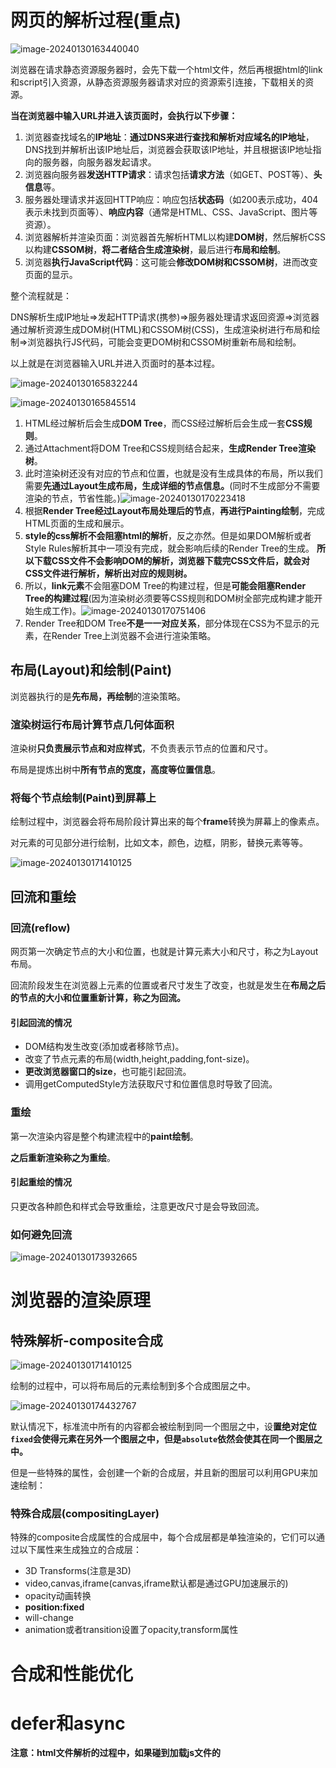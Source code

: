 # 网页的解析过程(重点)

![image-20240130163440040](./readme.assets/image-20240130163440040.png)

浏览器在请求静态资源服务器时，会先下载一个html文件，然后再根据html的link和script引入资源，从静态资源服务器请求对应的资源索引连接，下载相关的资源。

**当在浏览器中输入URL并进入该页面时，会执行以下步骤：**

1. 浏览器查找域名的**IP地址**：**通过DNS来进行查找和解析对应域名的IP地址**，DNS找到并解析出该IP地址后，浏览器会获取该IP地址，并且根据该IP地址指向的服务器，向服务器发起请求。
2. 浏览器向服务器**发送HTTP请求**：请求包括**请求方法**（如GET、POST等）、**头信息**等。
3. 服务器处理请求并返回HTTP响应：响应包括**状态码**（如200表示成功，404表示未找到页面等）、**响应内容**（通常是HTML、CSS、JavaScript、图片等资源）。
4. 浏览器解析并渲染页面：浏览器首先解析HTML以构建**DOM树**，然后解析CSS以构建**CSSOM树**，**将二者结合生成渲染树**，最后进行**布局和绘制**。
5. 浏览器**执行JavaScript代码**：这可能会**修改DOM树和CSSOM树**，进而改变页面的显示。

整个流程就是：

DNS解析生成IP地址=>发起HTTP请求(携参)=>服务器处理请求返回资源=>浏览器通过解析资源生成DOM树(HTML)和CSSOM树(CSS)，生成渲染树进行布局和绘制=>浏览器执行JS代码，可能会变更DOM树和CSSOM树重新布局和绘制。

以上就是在浏览器输入URL并进入页面时的基本过程。

![image-20240130165832244](./readme.assets/image-20240130165832244.png)

![image-20240130165845514](./readme.assets/image-20240130165845514.png)

1. HTML经过解析后会生成**DOM Tree**，而CSS经过解析后会生成一套**CSS规则**。
2. 通过Attachment将DOM Tree和CSS规则结合起来，**生成Render Tree渲染树**。
3. 此时渲染树还没有对应的节点和位置，也就是没有生成具体的布局，所以我们需要**先通过Layout生成布局，生成详细的节点信息。**(同时不生成部分不需要渲染的节点，节省性能。)![image-20240130170223418](./readme.assets/image-20240130170223418.png)
4. 根据**Render Tree经过Layout布局处理后的节点**，**再进行Painting绘制**，完成HTML页面的生成和展示。
5. **style的css解析不会阻塞html的解析**，反之亦然。但是如果DOM解析或者Style Rules解析其中一项没有完成，就会影响后续的Render Tree的生成。 **所以下载CSS文件不会影响DOM的解析，浏览器下载完CSS文件后，就会对CSS文件进行解析，解析出对应的规则树。**
6. 所以，**link元素**不会阻塞DOM Tree的构建过程，但是**可能会阻塞Render Tree的构建过程**(因为渲染树必须要等CSS规则和DOM树全部完成构建才能开始生成工作)。![image-20240130170751406](./readme.assets/image-20240130170751406.png)
7. Render Tree和DOM Tree**不是一一对应关系**，部分体现在CSS为不显示的元素，在Render Tree上浏览器不会进行渲染策略。

## 布局(Layout)和绘制(Paint)

浏览器执行的是**先布局，再绘制**的渲染策略。

### 渲染树运行布局计算节点几何体面积

渲染树**只负责展示节点和对应样式**，不负责表示节点的位置和尺寸。

布局是提炼出树中**所有节点的宽度，高度等位置信息**。

### 将每个节点绘制(Paint)到屏幕上

绘制过程中，浏览器会将布局阶段计算出来的每个**frame**转换为屏幕上的像素点。

对元素的可见部分进行绘制，比如文本，颜色，边框，阴影，替换元素等等。

![image-20240130171410125](./readme.assets/image-20240130171410125.png)



## 回流和重绘

### 回流(reflow)

网页第一次确定节点的大小和位置，也就是计算元素大小和尺寸，称之为Layout布局。

回流阶段发生在浏览器上元素的位置或者尺寸发生了改变，也就是发生在**布局之后的节点的大小和位置重新计算，称之为回流。**

#### 引起回流的情况

- DOM结构发生改变(添加或者移除节点)。
- 改变了节点元素的布局(width,height,padding,font-size)。
- **更改浏览器窗口的size**，也可能引起回流。
- 调用getComputedStyle方法获取尺寸和位置信息时导致了回流。

### 重绘

第一次渲染内容是整个构建流程中的**paint绘制**。

**之后重新渲染称之为重绘**。

#### 引起重绘的情况

 只更改各种颜色和样式会导致重绘，注意更改尺寸是会导致回流。

### 如何避免回流

![image-20240130173932665](./readme.assets/image-20240130173932665.png)

# 浏览器的渲染原理

## 特殊解析-composite合成

![image-20240130171410125](./readme.assets/image-20240130171410125.png)

绘制的过程中，可以将布局后的元素绘制到多个合成图层之中。

![image-20240130174432767](./readme.assets/image-20240130174432767.png)

默认情况下，标准流中所有的内容都会被绘制到同一个图层之中，设**置绝对定位`fixed`会使得元素在另外一个图层之中，但是`absolute`依然会使其在同一个图层之中。**

但是一些特殊的属性，会创建一个新的合成层，并且新的图层可以利用GPU来加速绘制：

### 特殊合成层(compositingLayer)

特殊的composite合成属性的合成层中，每个合成层都是单独渲染的，它们可以通过以下属性来生成独立的合成层：

- 3D Transforms(注意是3D)
- video,canvas,iframe(canvas,iframe默认都是通过GPU加速展示的)
- opacity动画转换
- **position:fixed**
- will-change
- animation或者transition设置了opacity,transform属性

# 合成和性能优化

# defer和async

**注意：html文件解析的过程中，如果碰到加载js文件的<script>元素，那么就无法继续构建DOM树。**

**JS会强令停止HTML的DOM Tree构建，执行首先下载JS代码，然后执行JS脚本。**

等到JS脚本执行结束后，才会继续解析HTML，构建DOM树。

![image-20240130192245858](./readme.assets/image-20240130192245858.png)

如上图所示，如果我们在script中打了debugger，那么就会导致后续的解析直接卡住。 

### 浏览器执行JS优先策略的原因

- JS作用之一就是操作DOM，因为JS可以修改DOM。
- 如果等到DOM Tree构建完成，并且实现了Render Tree的渲染后再执行JS，会造成严重的回流和重绘，影响页面的性能。
- **所以我们会在遇到script元素时，优先下载和执行JS代码，再继续构建DOM Tree。**

但是这种策略会导致现代JS框架出现严重的阻塞问题，因为Vue，react中JS代码的加载比重很高，处理时间更长。

所以会导致页面的解析阻塞，在脚本的下载和执行完成之前，用户陷入了漫长的等待期。

## defer属性

defer属性告诉浏览器不要等待脚本下载，而是继续解析HTML，构建DOM Tree，JS脚本会独立进行下载。

- 脚本会由浏览器来继续下载，**但不会阻塞DOM Tree的构建过程**(注意这个时候还没有到布局的阶段)。
- **如果脚本提前下载完毕后，它会等待DOM Tree构建进程到`DOMContentLoaded`事件钩子执行之前，才开始执行。**
- 这样执行的好处是为了保证DOM Tree在进行渲染之前，提前进行JS对DOM的操作，减少回流和重绘的性能损失。
- 然后在`DOMContentLoaded`事件触发之前(在此事件钩子执行完成后DOM Tree才算真正意义的全流程加载完成)，先介入中止DOM Tree的继续解析(此时DOM Tree事实上已经解析完毕)，然后执行defer中的代码，用于操作DOM使用。

**DOMContentLoaded是DOM Tree构建完成事件之前的事件，常用于告知DOM Tree构建完成使用。*

![image-20240130195148006](./readme.assets/image-20240130195148006.png)

上图所示案例中，defer脚本会先执行，`DOMContentLoaded`监听事件回调会后执行。

#### defer脚本的执行顺序

如果存在多个defer脚本，是可以保证多个defer JS脚本可以按顺序依次执行。

![image-20240130195353744](./readme.assets/image-20240130195353744.png)

另外defer主要适用于外部脚本，在带有defer属性的script标签里面写执行代码意义不大。

## async

async的特性和defer比较相似，它能够使HTML的渲染不被阻塞。

**但是携带async属性的若干个JS脚本的执行顺序不被保证，它是独立下载独立运行的，不会等待其它脚本。**

**async不能保证在DOMContentLoaded之前或者之后执行，所以async对DOM没有依赖。**